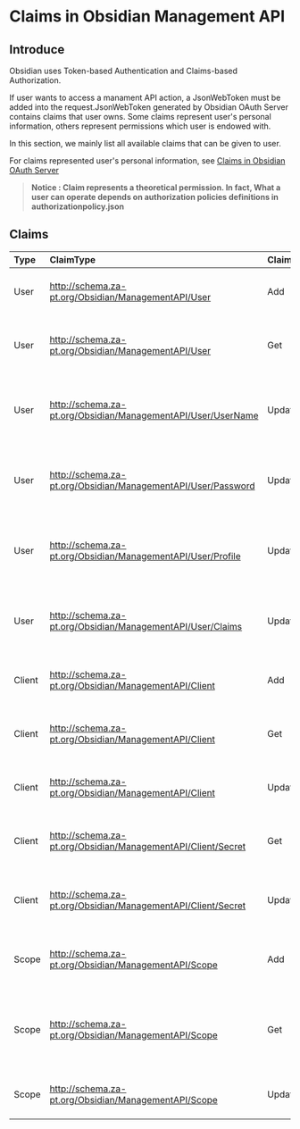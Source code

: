 # Claims in Obsidian Management API
## Introduce
Obsidian uses Token-based Authentication and Claims-based Authorization.

If user wants to access a manament API action, a JsonWebToken must be added into the request.JsonWebToken generated by Obsidian OAuth Server contains claims that user owns. Some claims represent user's personal information, others represent permissions which user is endowed with. 

In this section, we mainly list all available claims that can be given to user.

For claims represented user's personal information, see [Claims in Obsidian OAuth Server](http://github.com)

>**Notice : Claim represents a theoretical permission. In fact, What a user can operate depends on authorization policies definitions in authorizationpolicy.json**

## Claims
|Type|ClaimType|ClaimValue|Enables|
|:-|:-|:-|:-|
|User| http://schema.za-pt.org/Obsidian/ManagementAPI/User |Add|Represents user can add a new user
|User| http://schema.za-pt.org/Obsidian/ManagementAPI/User |Get|Represents user can query any user's information
|User| http://schema.za-pt.org/Obsidian/ManagementAPI/User/UserName |Update|Represents user can modify other user's user name
|User| http://schema.za-pt.org/Obsidian/ManagementAPI/User/Password |Update|Represents user can modify other user's password
|User| http://schema.za-pt.org/Obsidian/ManagementAPI/User/Profile |Update|Represents user can modify other user's profile
|User| http://schema.za-pt.org/Obsidian/ManagementAPI/User/Claims |Update|Represents user can modify other user's claim
|Client| http://schema.za-pt.org/Obsidian/ManagementAPI/Client |Add|Represents user can add a new client
|Client| http://schema.za-pt.org/Obsidian/ManagementAPI/Client |Get|Represents user can query information of a client
|Client| http://schema.za-pt.org/Obsidian/ManagementAPI/Client |Update|Represents user can modify a client
|Client| http://schema.za-pt.org/Obsidian/ManagementAPI/Client/Secret |Get|Represents user can query secret of a client
|Client| http://schema.za-pt.org/Obsidian/ManagementAPI/Client/Secret |Update|Represents user can modify secret of a client
|Scope| http://schema.za-pt.org/Obsidian/ManagementAPI/Scope |Add|Represents user can add a new permission scope
|Scope| http://schema.za-pt.org/Obsidian/ManagementAPI/Scope |Get|Represents user can query information of a permission scope
|Scope| http://schema.za-pt.org/Obsidian/ManagementAPI/Scope |Update|Represents user can modify a scope
